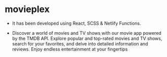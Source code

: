 # movieplex

- It has been developed using React, SCSS & Netlify Functions.

- Discover a world of movies and TV shows with our movie app powered by the TMDB API. Explore popular and top-rated movies and TV shows, search for your favorites, and delve into detailed information and reviews. Enjoy endless entertainment at your fingertips
